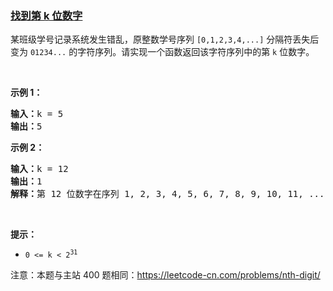 ### [找到第 k 位数字](https://leetcode-cn.com/problems/shu-zi-xu-lie-zhong-mou-yi-wei-de-shu-zi-lcof)

<p>某班级学号记录系统发生错乱，原整数学号序列 <code>[0,1,2,3,4,...]</code> 分隔符丢失后变为 <code>01234...</code> 的字符序列。请实现一个函数返回该字符序列中的第 <code>k</code> 位数字。</p>

<p>&nbsp;</p>

<p><strong>示例 1：</strong></p>

<pre>
<strong>输入：</strong>k = 5
<strong>输出：</strong>5
</pre>

<p><strong>示例 2：</strong></p>

<pre>
<strong>输入：</strong>k = 12
<strong>输出：</strong>1
<strong>解释：</strong>第 12 位数字在序列 1, 2, 3, 4, 5, 6, 7, 8, 9, 10, 11, ... 里是 1 ，它是 11 的一部分。</pre>

<p>&nbsp;</p>

<p><strong>提示：</strong></p>

<ul>
	<li><code>0 &lt;= k &lt;&nbsp;2<sup>31</sup></code></li>
</ul>

<p>注意：本题与主站 400 题相同：<a href="https://leetcode-cn.com/problems/nth-digit/">https://leetcode-cn.com/problems/nth-digit/</a></p>

<p>&nbsp;</p>
